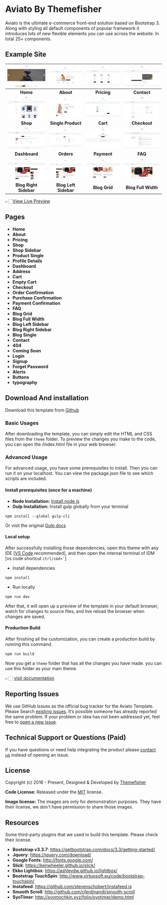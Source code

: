 # Aviato By Themefisher

Aviato is the ultimate e-commerce front-end solution based on Bootstrap 3. Along with styling all default components of popular framework it introduces lots of new flexible elements you can use across the website. In total 25+ components.

<!-- demo -->
## Example Site

| [![](screenshots/home.jpg)](https://demo.themefisher.com/aviato/) | [![](screenshots/about.jpg)](https://demo.themefisher.com/aviato/about.html) | [![](screenshots/pricing.jpg)](https://demo.themefisher.com/aviato/pricing.html) | [![](screenshots/contact.jpg)](https://demo.themefisher.com/aviato/contact.html) |
|:---:|:---:|:---:|:---:|
| **Home**  | **About**  | **Pricing** | **Contact** |
| [![](screenshots/shop.jpg)](https://demo.themefisher.com/aviato/shop.html) | [![](screenshots/single-product.jpg)](https://demo.themefisher.com/aviato/product-single.html) | [![](screenshots/cart.jpg)](https://demo.themefisher.com/aviato/cart.html) | [![](screenshots/checkout.jpg)](https://demo.themefisher.com/aviato/checkout.html) |
| **Shop**  | **Single Product**  | **Cart** | **Checkout** |
| [![](screenshots/dashboard.jpg)](https://demo.themefisher.com/aviato/dashboard.html) | [![](screenshots/orders.jpg)](https://demo.themefisher.com/aviato/order.html) | [![](screenshots/payment.jpg)](https://demo.themefisher.com/aviato/address.html) | [![](screenshots/faq.jpg)](https://demo.themefisher.com/themefisher/aviato/faq.html) |
| **Dashboard**  | **Orders**  | **Payment** | **FAQ** |
| [![](screenshots/blogrs.jpg)](https://demo.themefisher.com/aviato/blog-right-sidebar.html) | [![](screenshots/blogls.jpg)](https://demo.themefisher.com/aviato/blog-left-sidebar.html) | [![](screenshots/blogg.jpg)](https://demo.themefisher.com/aviato/blog-grid.html) | [![](screenshots/blogd.jpg)](https://demo.themefisher.com/aviato/blog-full-width.html) |
| **Blog Right Sidebar**  | **Blog Left Sidebar**  | **Blog Grid** | **Blog Full Width** |

👉🏻[View Live Preview](https://demo.themefisher.com/aviato/)

<!-- resources -->
## Pages

* **Home**
* **About**
* **Pricing**
* **Shop**
* **Shop Sidebar**
* **Product Single**
* **Profile Details**
* **Dashboard**
* **Address**
* **Cart**
* **Empty Cart**
* **Checkout**
* **Order Confirmation**
* **Purchase Confirmation**
* **Payment Confirmation**
* **FAQ**
* **Blog Grid**
* **Blog Full Width**
* **Blog Left Sidebar**
* **Blog Right Sidebar**
* **Blog Single**
* **Contact**
* **404**
* **Coming Soon**
* **Login**
* **Signup**
* **Forget Password**
* **Alerts**
* **Buttons**
* **typography**

<!-- download -->
## Download And installation

Download this template from [Github](https://github.com/themefisher/aviato/archive/main.zip)

<!-- installation -->
### Basic Usages

After downloading the template, you can simply edit the HTML and CSS files from the `theme` folder. To preview the changes you make to the code, you can open the /index.html file in your web browser.

### Advanced Usage

For advanced usage, you have some prerequisites to install. Then you can run it on your localhost. You can view the package.json file to see which scripts are included.

#### Install prerequisites (once for a machine)

* **Node Installation:** [Install node js](https://nodejs.org/en/download/)
* **Gulp Installation:** Install gulp globally from your terminal

```
npm install --global gulp-cli
```

Or visit the original [Gulp docs](https://gulpjs.com/docs/en/getting-started/quick-start)

#### Local setup

After successfully installing those dependencies, open this theme with any IDE [[VS Code](https://code.visualstudio.com/) recommended], and then open the internal terminal of IDM [vs code shortcut <code>ctrl/cmd+\`</code>]

* Install dependencies

```
npm install
```

* Run locally

```
npm run dev
```

After that, it will open up a preview of the template in your default browser, watch for changes to source files, and live reload the browser when changes are saved.

#### Production Build

After finishing all the customization, you can create a production build by running this command.

```
npm run build
```

Now you get a `theme` folder that has all the changes you have made. you can use this folder as your main theme.

👉🏻 [visit documentation](https://docs.themefisher.com/aviato/)

<!-- reporting issue -->
## Reporting Issues

We use GitHub Issues as the official bug tracker for the Aviato Template. Please Search [existing issues](https://github.com/themefisher/aviato/issues). It’s possible someone has already reported the same problem.
If your problem or idea has not been addressed yet, feel free to [open a new issue](https://github.com/themefisher/aviato/issues).

<!-- support -->
## Technical Support or Questions (Paid)

If you have questions or need help integrating the product please [contact us](mailto:mehedi@themefisher.com) instead of opening an issue.

<!-- licence -->
## License

Copyright (c) 2016 - Present, Designed & Developed by [Themefisher](https://themefisher.com)

**Code License:** Released under the [MIT](https://github.com/themefisher/aviato/blob/main/LICENSE) license.

**Image license:** The images are only for demonstration purposes. They have their license, we don't have permission to share those images.

<!-- resources -->
## Resources

Some third-party plugins that we used to build this template. Please check their license.

* **Bootstrap v3.3.7**: <https://getbootstrap.com/docs/3.3/getting-started/>
* **Jquery**: <https://jquery.com/download/>
* **Google Fonts**: <http://fonts.google.com/>
* **Slick**: <https://kenwheeler.github.io/slick/>
* **Ekko Lightbox**: <https://ashleydw.github.io/lightbox/>
* **Bootstrap TouchSpin**: <http://www.virtuosoft.eu/code/bootstrap-touchspin/>
* **Instafeed**: <https://github.com/stevenschobert/instafeed.js>
* **Smooth Scroll**: <http://github.com/cferdinandi/smooth-scroll>
* **SyoTimer**: <http://syomochkin.xyz/folio/syotimer/demo.html>
